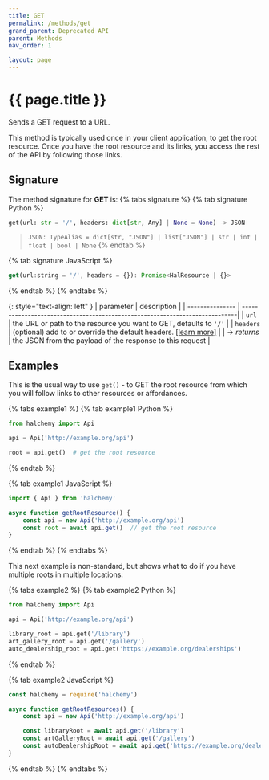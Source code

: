 ```yaml
---
title: GET
permalink: /methods/get
grand_parent: Deprecated API
parent: Methods
nav_order: 1

layout: page
---
```


# {{ page.title }}

Sends a GET request to a URL.

This method is typically used once in your client application, to get the root resource.  Once you have the root resource and its links, you access the rest of the API by following those links.

## Signature
The method signature for **GET** is:
{% tabs signature %}
{% tab signature Python %}
```python
get(url: str = '/', headers: dict[str, Any] | None = None) -> JSON
```
> `JSON: TypeAlias = dict[str, "JSON"] | list["JSON"] | str | int | float | bool | None`
{% endtab %}

{% tab signature JavaScript %}
```javascript
get(url:string = '/', headers = {}): Promise<HalResource | {}>
```
{% endtab %}
{% endtabs %}

{: style="text-align: left" } 
| parameter       | description                                                                 |
| --------------- | ----------------------------------------------------------------------------|
| `url`           | the URL or path to the resource you want to GET, defaults to `'/'`          |
| `headers`       | (optional) add to or override the default headers. [[learn more]](/headers) |
| -> *returns*    | the JSON from the payload of the response to this request                   |

## Examples
This is the usual way to use `get()` - to GET the root resource from which you will follow links to other resources or affordances.

{% tabs example1 %}
{% tab example1 Python %}
```python
from halchemy import Api

api = Api('http://example.org/api')

root = api.get()  # get the root resource
```
{% endtab %}

{% tab example1 JavaScript %}
```javascript
import { Api } from 'halchemy'

async function getRootResource() {
    const api = new Api('http://example.org/api')
    const root = await api.get()  // get the root resource
}
```
{% endtab %}
{% endtabs %}


This next example is non-standard, but shows what to do if you have multiple roots in multiple locations:

{% tabs example2 %}
{% tab example2 Python %}
```python
from halchemy import Api

api = Api('http://example.org/api')

library_root = api.get('/library')
art_gallery_root = api.get('/gallery')
auto_dealership_root = api.get('https://example.org/dealerships')
```
{% endtab %}

{% tab example2 JavaScript %}
```javascript
const halchemy = require('halchemy')

async function getRootResources() {
    const api = new Api('http://example.org/api')

    const libraryRoot = await api.get('/library')
    const artGalleryRoot = await api.get('/gallery')
    const autoDealershipRoot = await api.get('https://example.org/dealerships')
}
```
{% endtab %}
{% endtabs %}
